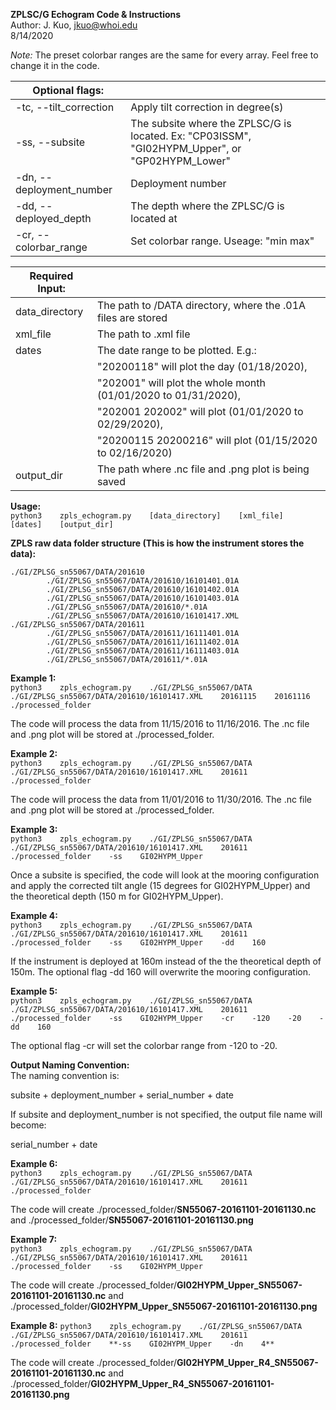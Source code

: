 **ZPLSC/G Echogram Code & Instructions**  
Author: J. Kuo, jkuo@whoi.edu  
8/14/2020  

*Note:* The preset colorbar ranges are the same for every array. Feel free to change it in the code.  

| **Optional flags:** |  |  
| ------------------------ |----------------------------------- |
| -tc, --tilt_correction   | Apply tilt correction in degree(s) |  
| -ss, --subsite           | The subsite where the ZPLSC/G is located. Ex: "CP03ISSM", "GI02HYPM_Upper", or "GP02HYPM_Lower" |  
| -dn, --deployment_number | Deployment number |  
| -dd, --deployed_depth    | The depth where the ZPLSC/G is located at |  
| -cr, --colorbar_range    | Set colorbar range. Useage: "min max" |  

| **Required Input:** |  |  
| ------------------- |----------------------------------- |
| data_directory      | The path to /DATA directory, where the .01A files are stored |  
| xml_file            | The path to .xml file |  
| dates               | The date range to be plotted. E.g.: |  
|                     | "20200118" will plot the day (01/18/2020), |  
|                     | "202001" will plot the whole month (01/01/2020 to 01/31/2020), |  
|                     | "202001 202002" will plot (01/01/2020 to 02/29/2020), |  
|                     | "20200115 20200216" will plot (01/15/2020 to 02/16/2020) |  
| output_dir          | The path where .nc file and .png plot is being saved |  

**Usage:**  
```python3    zpls_echogram.py    [data_directory]    [xml_file]    [dates]    [output_dir]```

**ZPLS raw data folder structure (This is how the instrument stores the data):**  
```
./GI/ZPLSG_sn55067/DATA/201610
        ./GI/ZPLSG_sn55067/DATA/201610/16101401.01A
        ./GI/ZPLSG_sn55067/DATA/201610/16101402.01A
        ./GI/ZPLSG_sn55067/DATA/201610/16101403.01A
        ./GI/ZPLSG_sn55067/DATA/201610/*.01A
        ./GI/ZPLSG_sn55067/DATA/201610/16101417.XML
./GI/ZPLSG_sn55067/DATA/201611
        ./GI/ZPLSG_sn55067/DATA/201611/16111401.01A
        ./GI/ZPLSG_sn55067/DATA/201611/16111402.01A
        ./GI/ZPLSG_sn55067/DATA/201611/16111403.01A
        ./GI/ZPLSG_sn55067/DATA/201611/*.01A
```

**Example 1:**  
```python3    zpls_echogram.py    ./GI/ZPLSG_sn55067/DATA    ./GI/ZPLSG_sn55067/DATA/201610/16101417.XML    20161115    20161116    ./processed_folder```

The code will process the data from 11/15/2016 to 11/16/2016. The .nc file and .png plot will be stored at ./processed_folder.

**Example 2:**  
```python3    zpls_echogram.py    ./GI/ZPLSG_sn55067/DATA    ./GI/ZPLSG_sn55067/DATA/201610/16101417.XML    201611    ./processed_folder```

The code will process the data from 11/01/2016 to 11/30/2016. The .nc file and .png plot will be stored at ./processed_folder.

**Example 3:**  
```python3    zpls_echogram.py    ./GI/ZPLSG_sn55067/DATA    ./GI/ZPLSG_sn55067/DATA/201610/16101417.XML    201611    ./processed_folder    -ss    GI02HYPM_Upper```

Once a subsite is specified, the code will look at the mooring configuration and apply the corrected tilt angle (15 degrees for GI02HYPM_Upper) and the theoretical depth (150 m for GI02HYPM_Upper).

**Example 4:**  
```python3    zpls_echogram.py    ./GI/ZPLSG_sn55067/DATA    ./GI/ZPLSG_sn55067/DATA/201610/16101417.XML    201611    ./processed_folder    -ss    GI02HYPM_Upper    -dd    160```

If the instrument is deployed at 160m instead of the the theoretical depth of 150m. The optional flag -dd 160 will overwrite the mooring configuration.

**Example 5:**  
```python3    zpls_echogram.py    ./GI/ZPLSG_sn55067/DATA    ./GI/ZPLSG_sn55067/DATA/201610/16101417.XML    201611    ./processed_folder    -ss    GI02HYPM_Upper    -cr    -120    -20    -dd    160```

The optional flag -cr will set the colorbar range from -120 to -20.

**Output Naming Convention:**  
The naming convention is:

subsite + deployment_number + serial_number + date

If subsite and deployment_number is not specified, the output file name will become:

serial_number + date

**Example 6:**  
```python3    zpls_echogram.py    ./GI/ZPLSG_sn55067/DATA    ./GI/ZPLSG_sn55067/DATA/201610/16101417.XML    201611    ./processed_folder```

The code will create ./processed_folder/**SN55067-20161101-20161130.nc** and ./processed_folder/**SN55067-20161101-20161130.png**

**Example 7:**  
```python3    zpls_echogram.py    ./GI/ZPLSG_sn55067/DATA    ./GI/ZPLSG_sn55067/DATA/201610/16101417.XML    201611    ./processed_folder    -ss    GI02HYPM_Upper```

The code will create ./processed_folder/**GI02HYPM_Upper_SN55067-20161101-20161130.nc** and ./processed_folder/**GI02HYPM_Upper_SN55067-20161101-20161130.png**

**Example 8:**
```python3    zpls_echogram.py    ./GI/ZPLSG_sn55067/DATA    ./GI/ZPLSG_sn55067/DATA/201610/16101417.XML    201611    ./processed_folder    **-ss    GI02HYPM_Upper    -dn    4**```

The code will create ./processed_folder/**GI02HYPM_Upper_R4_SN55067-20161101-20161130.nc** and ./processed_folder/**GI02HYPM_Upper_R4_SN55067-20161101-20161130.png**


